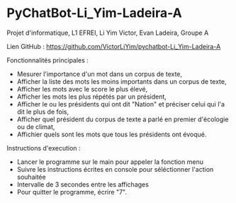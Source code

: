 # PyChatBot-Li_Yim-Ladeira-A

Projet d'informatique, L1 EFREI, Li Yim Victor, Evan Ladeira, Groupe A

Lien GitHub : https://github.com/VictorLiYim/pychatbot-Li_Yim-Ladeira-A

Fonctionnalités principales : 
  - Mesurer l'importance d'un mot dans un corpus de texte,
  - Afficher la liste des mots les moins importants dans un corpus de texte,
  - Afficher les mots avec le score le plus élevé,
  - Afficher les mots les plus répétés par un président,
  - Afficher le ou les présidents qui ont dit "Nation" et préciser celui qui l'a dit le plus de fois,
  - Afficher quel président du corpus de texte a parlé en premier d'écologie ou de climat,
  - Affichier quels sont les mots que tous les présidents ont évoqué.

Instructions d'execution :
  - Lancer le programme sur le main pour appeler la fonction menu
  - Suivre les instructions écrites en console pour séléctionner l'action souhaitée
  - Intervalle de 3 secondes entre les affichages
  - Pour quitter le programme, écrire "7".

